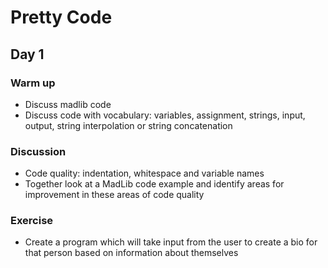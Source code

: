 # Pretty Code
## Day 1

### Warm up
* Discuss madlib code
* Discuss code with vocabulary: variables, assignment, strings, input, output, string interpolation or string concatenation

### Discussion
* Code quality: indentation, whitespace and variable names
* Together look at a MadLib code example and identify areas for improvement in these areas of code quality

### Exercise
* Create a program which will take input from the user to create a bio for that person based on information about themselves
